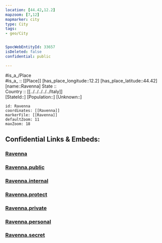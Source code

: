```yaml
---
location: [44.42,12.2] 
mapzoom: [7,12] 
mapmarker: city 
type: City
tags:
- geo/City


SpocWebEntityId: 33657
isDeleted: false
confidential: public

---
```

#is_a_/Place  
#is_a_ :: [[Place]] 
[has_place_longitude::12.2] 
[has_place_latitude::44.42] 
[name::Ravenna] 
State ::  
Country :: [[../../../../../Italy]]  
[StateId::] 
[Population::] 
[Unknown::] 


```leaflet
id: Ravenna
coordinates: [[Ravenna]] 
markerFile: [[Ravenna]] 
defaultZoom: 11 
maxZoom: 18
```


## Confidential Links & Embeds: 

### [Ravenna](/_Standards/Earth/Continent/Europe/Europe~South/Italy/regions~Italy/Emilia-Romagna/Ravenna.Province/City/Ravenna.md) 

### [Ravenna.public](/_public/Earth/Continent/Europe/Europe~South/Italy/regions~Italy/Emilia-Romagna/Ravenna.Province/City/Ravenna.public.md) 

### [Ravenna.internal](/_internal/Earth/Continent/Europe/Europe~South/Italy/regions~Italy/Emilia-Romagna/Ravenna.Province/City/Ravenna.internal.md) 

### [Ravenna.protect](/_protect/Earth/Continent/Europe/Europe~South/Italy/regions~Italy/Emilia-Romagna/Ravenna.Province/City/Ravenna.protect.md) 

### [Ravenna.private](/_private/Earth/Continent/Europe/Europe~South/Italy/regions~Italy/Emilia-Romagna/Ravenna.Province/City/Ravenna.private.md) 

### [Ravenna.personal](/_personal/Earth/Continent/Europe/Europe~South/Italy/regions~Italy/Emilia-Romagna/Ravenna.Province/City/Ravenna.personal.md) 

### [Ravenna.secret](/_secret/Earth/Continent/Europe/Europe~South/Italy/regions~Italy/Emilia-Romagna/Ravenna.Province/City/Ravenna.secret.md)

